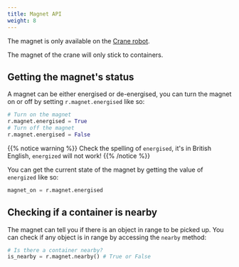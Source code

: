 ```yaml
---
title: Magnet API
weight: 8
---
```


The magnet is only available on the [Crane robot](/robots/crane).

The magnet of the crane will only stick to containers.
 
## Getting the magnet's status
 
A magnet can be either energised or de-energised, you can turn the magnet on or off by setting `r.magnet.energised` like so:
```python
# Turn on the magnet
r.magnet.energised = True
# Turn off the magnet
r.magnet.energised = False
```

{{% notice warning %}}
Check the spelling of `energised`, it's in British English, `energized` will not work!
{{% /notice %}}

You can get the current state of the magnet by getting the value of `energized` like so:

```python
magnet_on = r.magnet.energised
```
 
## Checking if a container is nearby

The magnet can tell you if there is an object in range to be picked up. You can check if any object is in range by accessing the `nearby` method:
```python
# Is there a container nearby?
is_nearby = r.magnet.nearby() # True or False
```